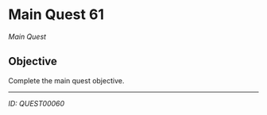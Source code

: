 # Main Quest 61

*Main Quest*

## Objective
Complete the main quest objective.

---
*ID: QUEST00060*